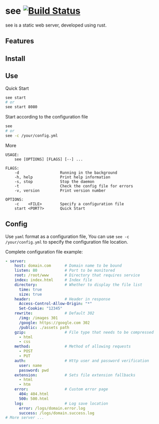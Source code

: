 
# see [![Build Status](https://img.shields.io/travis/wyhaya/see.svg?style=flat-square)](https://travis-ci.org/wyhaya/see)

see is a static web server, developed using rust.

## Features

## Install

## Use

Quick Start
```bash
see start
# or
see start 8080
```

Start according to the configuration file
```bash
see
# or
see -c /your/config.yml
```

More
```
USAGE:
    see [OPTIONS] [FLAGS] [--] ...

FLAGS:
    -d                  Running in the background
    -h, help            Print help information
    -s, stop            Stop the daemon
    -t                  Check the config file for errors
    -v, version         Print version number

OPTIONS:
    -c    <FILE>        Specify a configuration file
    start <PORT?>       Quick Start
```

## Config

Use `yaml` format as a configuration file, You can use `see -c /your/config.yml` to specify the configuration file location.

Complete configuration file example: 

```yaml
- server:
    host: domain.com      # Domain name to be bound
    listen: 80            # Port to be monitored
    root: /root/www       # Directory that requires service
    index: index.html     # Index file
    directory:            # Whether to display the file list
      time: true
      size: true
    header:               # Header in response
      Access-Control-Allow-Origin: "*"
      Set-Cookie: "12345"
    rewrite:              # Default 302 
      /img: /images 301
      /google: https://google.com 302
      /public: ./assets path
    gzip:                 # File type that needs to be compressed
      - html
      - css
    method:               # Method of allowing requests
      - POST
      - PUT
    auth:                 # Http user and password verification
      user: name
      password: pwd
    extension:            # Sets file extension fallbacks
      - html
      - htm
    error:                # Custom error page
      404: 404.html
      500: 500.html
    log:                  # Log save location
      error: /logs/domain.error.log
      success: /logs/domain.success.log
# More server ...
```

